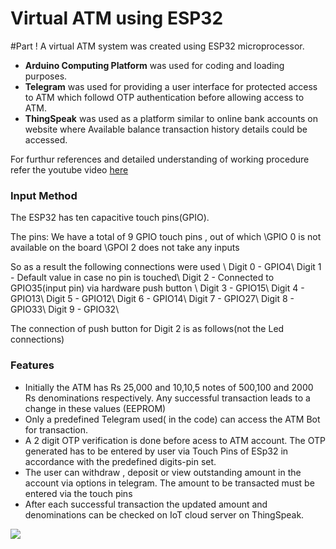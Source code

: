# Virtual ATM using ESP32


#Part ! 
A virtual ATM system was created using ESP32 microprocessor.
* **Arduino Computing Platform** was used for coding and loading purposes. 
* **Telegram** was used for providing a user interface for protected access to ATM which followd OTP authentication before allowing access to ATM.
* **ThingSpeak** was used as a platform similar to online bank accounts on website where Available balance transaction history details could be accessed.

For furthur references and detailed understanding of working procedure refer the youtube video [here](https://www.youtube.com/watch?v=usMuDdFp1d4&feature=youtu.be)

### Input Method
The ESP32 has ten capacitive touch pins(GPIO). 

The pins:
We have a total of 9 GPIO touch pins , out of which 
\\GPIO 0 is not available on the board 
\\GPOI 2 does not take any inputs

So as a result the following connections were used \\
Digit 0  - GPIO4\\
Digit 1  -  Default value in case no pin is touched\\
Digit 2  - Connected to GPIO35(input pin) via hardware push button \\
Digit 3  - GPIO15\\
Digit 4  - GPIO13\\
Digit 5  - GPIO12\\
Digit 6  - GPIO14\\
Digit 7  - GPIO27\\
Digit 8  - GPIO33\\
Digit 9  - GPIO32\\

The connection of push button for Digit 2 is as follows(not the Led connections)

### Features
* Initially the ATM has Rs 25,000 and 10,10,5 notes of 500,100 and 2000 Rs denominations respectively. Any successful transaction leads to a change in these values (EEPROM) 
* Only a predefined Telegram used( in the code) can access the ATM Bot for transaction.
* A 2 digit OTP verification is done before acess to ATM account. The OTP generated has to be entered by user via Touch Pins of ESp32 in accordance with the predefined digits-pin set.
* The user can withdraw , deposit or view outstanding amount in the account via options in telegram. The amount to be transacted must be entered via the touch pins
* After each successful transaction the updated amount and denominations can be checked on IoT cloud server on ThingSpeak.

![](https://i.imgur.com/JVTawNC.png)
